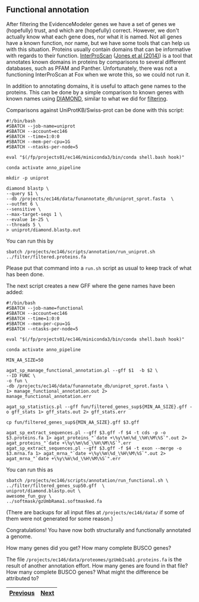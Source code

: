 ## Functional annotation

After filtering the EvidenceModeler genes we have a set of genes we (hopefully) trust, and which are (hopefully) correct. However, we don't actually know what each gene does, nor what it is named. Not all genes have a known function, nor name, but we have some tools that can help us with this situation. Proteins usually contain domains that can be informative with regards to their function. [InterProScan](https://github.com/ebi-pf-team/interproscan) ([Jones et al (2014)](https://academic.oup.com/bioinformatics/article/30/9/1236/237988)) is a tool that annotates known domains in proteins by comparisons to several different databases, such as PFAM and Panther. Unfortunately, there was not a functioning InterProScan at Fox when we wrote this, so we could not run it.

In addition to annotating domains, it is useful to attach gene names to the proteins. This can be done by a simple comparison to known genes with known names using [DIAMOND](https://github.com/bbuchfink/diamond), similar to what we did for [filtering](06_filtering.md). 

Comparisons against UniProtKB/Swiss-prot can be done with this script:
```
#!/bin/bash
#SBATCH --job-name=uniprot
#SBATCH --account=ec146
#SBATCH --time=1:0:0
#SBATCH --mem-per-cpu=1G
#SBATCH --ntasks-per-node=5

eval "$(/fp/projects01/ec146/miniconda3/bin/conda shell.bash hook)" 

conda activate anno_pipeline

mkdir -p uniprot

diamond blastp \
--query $1 \
--db /projects/ec146/data/funannotate_db/uniprot_sprot.fasta  \
--outfmt 6 \
--sensitive \
--max-target-seqs 1 \
--evalue 1e-25 \
--threads 5 \
> uniprot/diamond.blastp.out
```
You can run this by 
```
sbatch /projects/ec146/scripts/annotation/run_uniprot.sh ../filter/filtered.proteins.fa
```
Please put that command into a `run.sh` script as usual to keep track of what has been done.

The next script creates a new GFF where the gene names have been added:

```
#!/bin/bash
#SBATCH --job-name=functional
#SBATCH --account=ec146
#SBATCH --time=1:0:0
#SBATCH --mem-per-cpu=1G
#SBATCH --ntasks-per-node=5

eval "$(/fp/projects01/ec146/miniconda3/bin/conda shell.bash hook)" 

conda activate anno_pipeline

MIN_AA_SIZE=50

agat_sp_manage_functional_annotation.pl --gff $1  -b $2 \
--ID FUNC \
-o fun \
-db /projects/ec146/data/funannotate_db/uniprot_sprot.fasta \
1> manage_functional_annotation.out 2> manage_functional_annotation.err

agat_sp_statistics.pl --gff fun/filtered_genes_sup${MIN_AA_SIZE}.gff -o gff_stats 1> gff_stats.out 2> gff_stats.err

cp fun/filtered_genes_sup${MIN_AA_SIZE}.gff $3.gff 

agat_sp_extract_sequences.pl --gff $3.gff -f $4 -t cds -p -o $3.proteins.fa 1> agat_proteins_"`date +\%y\%m\%d_\%H\%M\%S`".out 2> agat_proteins_"`date +\%y\%m\%d_\%H\%M\%S`".err
agat_sp_extract_sequences.pl --gff $3.gff -f $4 -t exon --merge -o $3.mrna.fa 1> agat_mrna_"`date +\%y\%m\%d_\%H\%M\%S`".out 2> agat_mrna_"`date +\%y\%m\%d_\%H\%M\%S`".err
```

You can run this as
```
sbatch /projects/ec146/scripts/annotation/run_functional.sh \
../filter/filtered_genes_sup50.gff  \
uniprot/diamond.blastp.out \
awesome_fun_guy \
../softmask/gzUmbRama1.softmasked.fa
```

(There are backups for all input files at `/projects/ec146/data/` if some of them were not generated for some reason.)

Congratulations! You have now both structurally and functionally annotated a genome.

How many genes did you get? How many complete BUSCO genes?

The file `/projects/ec146/data/proteomes/gzUmbIsab1.proteins.fa` is the result of another annotation effort. How many genes are found in that file? How many complete BUSCO genes? What might the difference be attributed to?

|[Previous](https://github.com/ebp-nor/genome_annotation_comparative_genomics_part1/blob/main/06_filtering.md)|[Next](https://github.com/ebp-nor/genome_annotation_comparative_genomics_part1/blob/main/orthofinder.md)|
|---|---|


